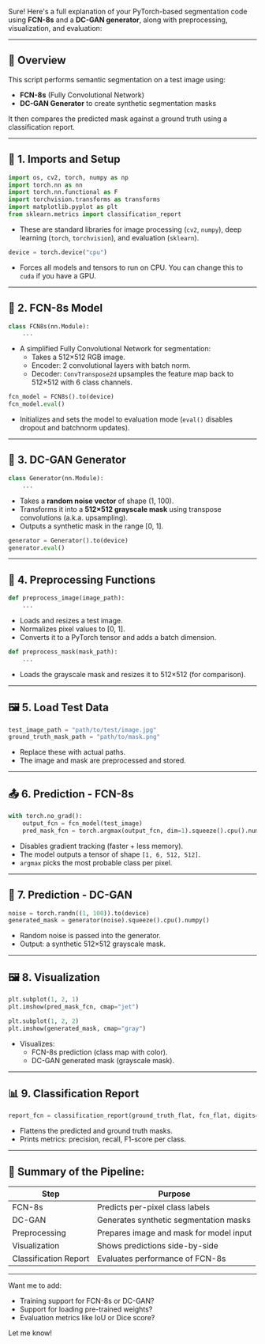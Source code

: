 Sure! Here's a full explanation of your PyTorch-based segmentation code using **FCN-8s** and a **DC-GAN generator**, along with preprocessing, visualization, and evaluation:

---

## 📌 Overview

This script performs semantic segmentation on a test image using:
- **FCN-8s** (Fully Convolutional Network)
- **DC-GAN Generator** to create synthetic segmentation masks

It then compares the predicted mask against a ground truth using a classification report.

---

## 🧱 1. **Imports and Setup**

```python
import os, cv2, torch, numpy as np
import torch.nn as nn
import torch.nn.functional as F
import torchvision.transforms as transforms
import matplotlib.pyplot as plt
from sklearn.metrics import classification_report
```

- These are standard libraries for image processing (`cv2`, `numpy`), deep learning (`torch`, `torchvision`), and evaluation (`sklearn`).

```python
device = torch.device("cpu")
```

- Forces all models and tensors to run on CPU. You can change this to `cuda` if you have a GPU.

---

## 🧠 2. **FCN-8s Model**

```python
class FCN8s(nn.Module):
    ...
```

- A simplified Fully Convolutional Network for segmentation:
  - Takes a 512×512 RGB image.
  - Encoder: 2 convolutional layers with batch norm.
  - Decoder: `ConvTranspose2d` upsamples the feature map back to 512×512 with 6 class channels.

```python
fcn_model = FCN8s().to(device)
fcn_model.eval()
```

- Initializes and sets the model to evaluation mode (`eval()` disables dropout and batchnorm updates).

---

## 🧪 3. **DC-GAN Generator**

```python
class Generator(nn.Module):
    ...
```

- Takes a **random noise vector** of shape (1, 100).
- Transforms it into a **512×512 grayscale mask** using transpose convolutions (a.k.a. upsampling).
- Outputs a synthetic mask in the range [0, 1].

```python
generator = Generator().to(device)
generator.eval()
```

---

## 🧹 4. **Preprocessing Functions**

```python
def preprocess_image(image_path):
    ...
```

- Loads and resizes a test image.
- Normalizes pixel values to [0, 1].
- Converts it to a PyTorch tensor and adds a batch dimension.

```python
def preprocess_mask(mask_path):
    ...
```

- Loads the grayscale mask and resizes it to 512×512 (for comparison).

---

## 🖼️ 5. **Load Test Data**

```python
test_image_path = "path/to/test/image.jpg"
ground_truth_mask_path = "path/to/mask.png"
```

- Replace these with actual paths.
- The image and mask are preprocessed and stored.

---

## 📤 6. **Prediction - FCN-8s**

```python
with torch.no_grad():
    output_fcn = fcn_model(test_image)
    pred_mask_fcn = torch.argmax(output_fcn, dim=1).squeeze().cpu().numpy()
```

- Disables gradient tracking (faster + less memory).
- The model outputs a tensor of shape `[1, 6, 512, 512]`.
- `argmax` picks the most probable class per pixel.

---

## 🎨 7. **Prediction - DC-GAN**

```python
noise = torch.randn((1, 100)).to(device)
generated_mask = generator(noise).squeeze().cpu().numpy()
```

- Random noise is passed into the generator.
- Output: a synthetic 512×512 grayscale mask.

---

## 🖼️ 8. **Visualization**

```python
plt.subplot(1, 2, 1)
plt.imshow(pred_mask_fcn, cmap="jet")

plt.subplot(1, 2, 2)
plt.imshow(generated_mask, cmap="gray")
```

- Visualizes:
  - FCN-8s prediction (class map with color).
  - DC-GAN generated mask (grayscale mask).

---

## 📊 9. **Classification Report**

```python
report_fcn = classification_report(ground_truth_flat, fcn_flat, digits=6, zero_division=0)
```

- Flattens the predicted and ground truth masks.
- Prints metrics: precision, recall, F1-score per class.

---

## 🧠 Summary of the Pipeline:

| Step | Purpose |
|------|---------|
| FCN-8s | Predicts per-pixel class labels |
| DC-GAN | Generates synthetic segmentation masks |
| Preprocessing | Prepares image and mask for model input |
| Visualization | Shows predictions side-by-side |
| Classification Report | Evaluates performance of FCN-8s |

---

Want me to add:
- Training support for FCN-8s or DC-GAN?
- Support for loading pre-trained weights?
- Evaluation metrics like IoU or Dice score?

Let me know!